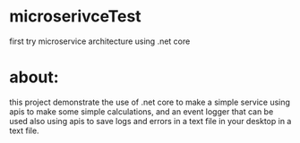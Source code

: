 # microserivceTest
first try microservice architecture using .net core 


# about:
this project demonstrate the use of .net core to make a simple service using apis to make some simple calculations, and an event logger that can be used also using apis to save logs and errors in a text file in your desktop in a text file.
